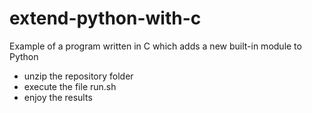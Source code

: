 # extend-python-with-c
Example of a program written in C which adds a new built-in module to Python

- unzip the repository folder
- execute the file run.sh
- enjoy the results
